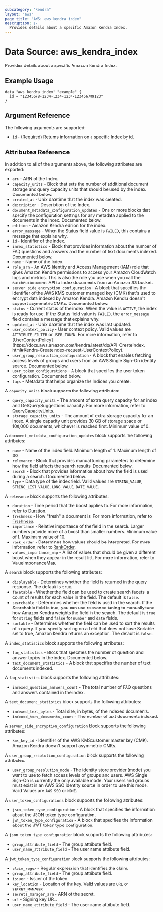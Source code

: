 ```yaml
---
subcategory: "Kendra"
layout: "aws"
page_title: "AWS: aws_kendra_index"
description: |-
  Provides details about a specific Amazon Kendra Index.
---
```


# Data Source: aws_kendra_index

Provides details about a specific Amazon Kendra Index.

## Example Usage

```hcl
data "aws_kendra_index" "example" {
  id = "12345678-1234-1234-1234-123456789123"
}
```

## Argument Reference

The following arguments are supported:

* `id` - (Required) Returns information on a specific Index by id.

## Attributes Reference

In addition to all of the arguments above, the following attributes are exported:

* `arn` - ARN of the Index.
* `capacity_units` - Block that sets the number of additional document storage and query capacity units that should be used by the index. Documented below.
* `created_at` - Unix datetime that the index was created.
* `description` - Description of the Index.
* `document_metadata_configuration_updates` - One or more blocks that specify the configuration settings for any metadata applied to the documents in the index. Documented below.
* `edition` - Amazon Kendra edition for the index.
* `error_message` - When the Status field value is `FAILED`, this contains a message that explains why.
* `id` - Identifier of the Index.
* `index_statistics` - Block that provides information about the number of FAQ questions and answers and the number of text documents indexed. Documented below.
* `name` - Name of the Index.
* `role_arn` - An AWS Identity and Access Management (IAM) role that gives Amazon Kendra permissions to access your Amazon CloudWatch logs and metrics. This is also the role you use when you call the `BatchPutDocument` API to index documents from an Amazon S3 bucket.
* `server_side_encryption_configuration` - A block that specifies the identifier of the AWS KMS customer managed key (CMK) that's used to encrypt data indexed by Amazon Kendra. Amazon Kendra doesn't support asymmetric CMKs. Documented below.
* `status` - Current status of the index. When the value is `ACTIVE`, the index is ready for use. If the Status field value is `FAILED`, the `error_message` field contains a message that explains why.
* `updated_at` - Unix datetime that the index was last updated.
* `user_context_policy` - User context policy. Valid values are `ATTRIBUTE_FILTER` or `USER_TOKEN`. For more information, refer to [UserContextPolicy](https://docs.aws.amazon.com/kendra/latest/dg/API_CreateIndex.
html#Kendra-CreateIndex-request-UserContextPolicy).
* `user_group_resolution_configuration` - A block that enables fetching access levels of groups and users from an AWS Single Sign-On identity source. Documented below.
* `user_token_configurations` - A block that specifies the user token configuration. Documented below.
* `tags` - Metadata that helps organize the Indices you create.

A `capacity_units` block supports the following attributes:

* `query_capacity_units` - The amount of extra query capacity for an index and GetQuerySuggestions capacity. For more information, refer to [QueryCapacityUnits](https://docs.aws.amazon.com/kendra/latest/dg/API_CapacityUnitsConfiguration.html#Kendra-Type-CapacityUnitsConfiguration-QueryCapacityUnits).
* `storage_capacity_units` - The amount of extra storage capacity for an index. A single capacity unit provides 30 GB of storage space or 100,000 documents, whichever is reached first. Minimum value of 0.

A `document_metadata_configuration_updates` block supports the following attributes:

* `name` - Name of the index field. Minimum length of 1. Maximum length of 30.
* `relevance` - Block that provides manual tuning parameters to determine how the field affects the search results. Documented below.
* `search` - Block that provides information about how the field is used during a search. Documented below.
* `type` - Data type of the index field. Valid values are `STRING_VALUE`, `STRING_LIST_VALUE`, `LONG_VALUE`, `DATE_VALUE`.

A `relevance` block supports the following attributes:

* `duration` - Time period that the boost applies to. For more information, refer to [Duration](https://docs.aws.amazon.com/kendra/latest/dg/API_Relevance.html#Kendra-Type-Relevance-Duration).
* `freshness` - How "fresh" a document is. For more information, refer to [Freshness](https://docs.aws.amazon.com/kendra/latest/dg/API_Relevance.html#Kendra-Type-Relevance-Freshness).
* `importance` - Relative importance of the field in the search. Larger numbers provide more of a boost than smaller numbers. Minimum value of 1. Maximum value of 10.
* `rank_order` - Determines how values should be interpreted. For more information, refer to [RankOrder](https://docs.aws.amazon.com/kendra/latest/dg/API_Relevance.html#Kendra-Type-Relevance-RankOrder).
* `values_importance_map` - A list of values that should be given a different boost when they appear in the result list. For more information, refer to [ValueImportanceMap](https://docs.aws.amazon.com/kendra/latest/dg/API_Relevance.html#Kendra-Type-Relevance-ValueImportanceMap).

A `search` block supports the following attributes:

* `displayable` - Determines whether the field is returned in the query response. The default is `true`.
* `facetable` - Whether the field can be used to create search facets, a count of results for each value in the field. The default is `false`.
* `searchable` - Determines whether the field is used in the search. If the Searchable field is true, you can use relevance tuning to manually tune how Amazon Kendra weights the field in the search. The default is `true` for `string` fields and `false` for `number` and `date` fields.
* `sortable` - Determines whether the field can be used to sort the results of a query. If you specify sorting on a field that does not have Sortable set to true, Amazon Kendra returns an exception. The default is `false`.

A `index_statistics` block supports the following attributes:

* `faq_statistics` - Block that specifies the number of question and answer topics in the index. Documented below.
* `text_document_statistics` - A block that specifies the number of text documents indexed.

A `faq_statistics` block supports the following attributes:

* `indexed_question_answers_count` - The total number of FAQ questions and answers contained in the index.

A `text_document_statistics` block supports the following attributes:

* `indexed_text_bytes` - Total size, in bytes, of the indexed documents.
* `indexed_text_documents_count` - The number of text documents indexed.

A `server_side_encryption_configuration` block supports the following attributes:

* `kms_key_id` - Identifier of the AWS KMScustomer master key (CMK). Amazon Kendra doesn't support asymmetric CMKs.

A `user_group_resolution_configuration` block supports the following attributes:

* `user_group_resolution_mode` - The identity store provider (mode) you want to use to fetch access levels of groups and users. AWS Single Sign-On is currently the only available mode. Your users and groups must exist in an AWS SSO identity source in order to use this mode. Valid Values are `AWS_SSO` or `NONE`.

A `user_token_configurations` block supports the following attributes:

* `json_token_type_configuration` - A block that specifies the information about the JSON token type configuration.
* `jwt_token_type_configuration` - A block that specifies the information about the JWT token type configuration.

A `json_token_type_configuration` block supports the following attributes:

* `group_attribute_field` - The group attribute field.
* `user_name_attribute_field` - The user name attribute field.

A `jwt_token_type_configuration` block supports the following attributes:

* `claim_regex` - Regular expression that identifies the claim.
* `group_attribute_field` - The group attribute field.
* `issuer` - Issuer of the token.
* `key_location` - Location of the key. Valid values are `URL` or `SECRET_MANAGER`
* `secrets_manager_arn` - ARN of the secret.
* `url` - Signing key URL.
* `user_name_attribute_field` - The user name attribute field.
